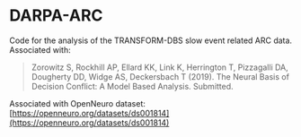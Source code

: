 # DARPA-ARC

Code for the analysis of the TRANSFORM-DBS slow event related ARC data. Associated with:

> Zorowitz S, Rockhill AP, Ellard KK, Link K, Herrington T, Pizzagalli DA, Dougherty DD, Widge AS, Deckersbach T (2019). The Neural Basis of Decision Conflict: A Model Based Analysis. Submitted.

Associated with OpenNeuro dataset: [https://openneuro.org/datasets/ds001814](https://openneuro.org/datasets/ds001814)
